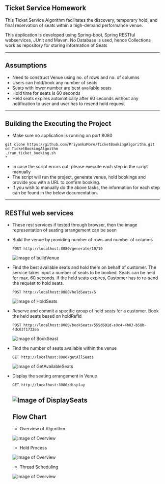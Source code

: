 ## Ticket Service Homework

This Ticket Service Algorithm facilitates the discovery, temporary hold, and final reservation of seats within a 
high-demand performance venue.

This application is developed using Spring-boot, Spring RESTful webservices, JUnit and Maven.
No Database is used, hence Collections work as repository for storing information of Seats

----------------------------------------------------------------------------------------------------------------------------------------
## Assumptions

* Need to construct Venue using no. of rows and no. of columns
* Users can hold/book any number of seats
* Seats with lower number are best available seats
* Hold time for seats is 60 seconds
* Held seats expires automatically after 60 seconds without any notification to user and user has to resend hold request

----------------------------------------------------------------------------------------------------------------------------------------
## Building the Executing the Project
* Make sure no application is running on port 8080
```
git clone https://github.com/PriyankaMore/TicketBookingAlgorithm.git
cd TicketBookingAlgoithm
./run_ticket_booking.sh
* 
```
* In case the script errors out, please execute each step in the script manually
* The script will run the project, generate venue, hold bookings and provide you with a URL to confirm booking.
* If you wish to manually do the above tasks, the information for each step can be found in the below documentation.


----------------------------------------------------------------------------------------------------------------------------------------
## RESTful web services

* These rest services if tested through browser, then the image representation of seating arrangement can be seen 

* Build the venue by providing number of rows and number of columns

  ```
  POST http://localhost:8080/generate/10/10
  ```
  ![Image of buildVenue](https://github.com/PriyankaMore/TicketBookingAlgorithm/blob/master/Image/buildVenue.PNG)
  
* Find the best available seats and hold them on behalf of customer. The service takes input a number of seats to be booked.
  Seats can be held for max. 60 seconds. If the held seats expires, Customer has to re-send the request to hold seats.

  ```
  POST http://localhost:8080/holdSeats/5
  ```
  ![Image of HoldSeats](https://github.com/PriyankaMore/TicketBookingAlgorithm/blob/master/Image/holdSeats.PNG)
  
* Reserve and commit a specific group of held seats for a customer. Book the held seats based on holdRefId
  ```
  POST http://localhost:8080/bookSeats/559d691d-a8c4-4b03-b58b-4dc03f1732ea
  ```
  ![Image of BookSeast](https://github.com/PriyankaMore/TicketBookingAlgorithm/blob/master/Image/bookSeats.PNG)
  
* Find the number of seats available within the venue
  ```
  GET http://localhost:8080/getAllSeats
  ```
  ![Image of GetAvailableSeats](https://github.com/PriyankaMore/TicketBookingAlgorithm/blob/master/Image/getAvailableSeats.PNG)
  
* Display the seating arrangement in Venue 
  ```
  GET http://localhost:8080/display
  ```
  ![Image of DisplaySeats](https://github.com/PriyankaMore/TicketBookingAlgorithm/blob/master/Image/displaySeats.PNG)
  -------------------------------------------------------------------------------------------------------------------------------------
  ## Flow Chart
  
  * Overview of Algorithm
  
  ![Image of Overview](https://github.com/PriyankaMore/TicketBookingAlgorithm/blob/master/Image/TicketBookingOverview.PNG)
  
  * Hold Process
  
  ![Image of Overview](https://github.com/PriyankaMore/TicketBookingAlgorithm/blob/master/Image/holdSeatsFlowchart.PNG)
  
  * Thread Scheduling 
  
  ![Image of Overview](https://github.com/PriyankaMore/TicketBookingAlgorithm/blob/master/Image/ThreadOperation.PNG)
  
  
  
